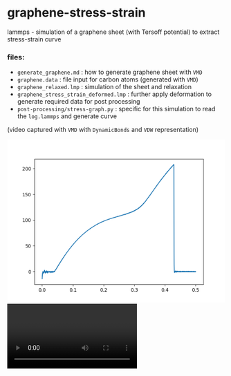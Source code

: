 # graphene-stress-strain
lammps - simulation of a graphene sheet (with Tersoff potential) to extract stress-strain curve

### files:
* `generate_graphene.md` : how to generate graphene sheet with `VMD`
* `graphene.data` : file input for carbon atoms (generated with `VMD`)
* `graphene_relaxed.lmp` : simulation of the sheet and relaxation
* `graphene_stress_strain_deformed.lmp` : further apply deformation to generate required data for post processing
* `post-processing/stress-graph.py` : specific for this simulation to read the `log.lammps` and generate curve

(video captured with `VMD` with `DynamicBonds` and `VDW` representation)


<img src="media/Figure_1.png" alt="sress-strain-curve"/>

<video src="media/simplescreenrecorder-2023-10-06_02.09.21.mp4" controls>
